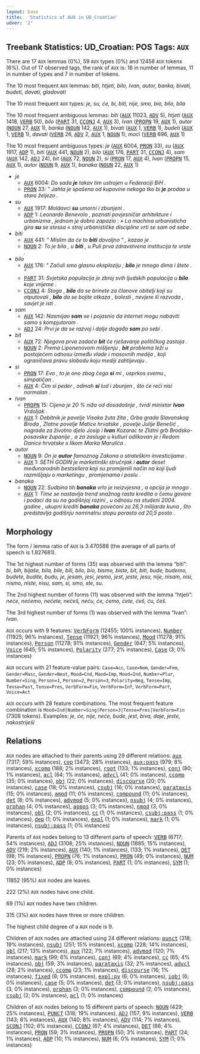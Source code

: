 ```yaml
---
layout: base
title:  'Statistics of AUX in UD_Croatian'
udver: '2'
---
```


## Treebank Statistics: UD_Croatian: POS Tags: `AUX`

There are 17 `AUX` lemmas (0%), 59 `AUX` types (0%) and 12458 `AUX` tokens (6%).
Out of 17 observed tags, the rank of `AUX` is: 16 in number of lemmas, 11 in number of types and 7 in number of tokens.

The 10 most frequent `AUX` lemmas: <em>biti, htjeti, bilo, Ivan, autor, banka, bivati, budeti, davati, gladovati</em>

The 10 most frequent `AUX` types:  <em>je, su, će, bi, biti, nije, smo, bio, bilo, bila</em>

The 10 most frequent ambiguous lemmas: <em>biti</em> (<tt><a href="hr-pos-AUX.html">AUX</a></tt> 11023, <tt><a href="hr-pos-ADV.html">ADV</a></tt> 5), <em>htjeti</em> (<tt><a href="hr-pos-AUX.html">AUX</a></tt> 1418, <tt><a href="hr-pos-VERB.html">VERB</a></tt> 50), <em>bilo</em> (<tt><a href="hr-pos-PART.html">PART</a></tt> 31, <tt><a href="hr-pos-CCONJ.html">CCONJ</a></tt> 4, <tt><a href="hr-pos-AUX.html">AUX</a></tt> 3), <em>Ivan</em> (<tt><a href="hr-pos-PROPN.html">PROPN</a></tt> 19, <tt><a href="hr-pos-AUX.html">AUX</a></tt> 1), <em>autor</em> (<tt><a href="hr-pos-NOUN.html">NOUN</a></tt> 27, <tt><a href="hr-pos-AUX.html">AUX</a></tt> 1), <em>banka</em> (<tt><a href="hr-pos-NOUN.html">NOUN</a></tt> 142, <tt><a href="hr-pos-AUX.html">AUX</a></tt> 1), <em>bivati</em> (<tt><a href="hr-pos-AUX.html">AUX</a></tt> 1, <tt><a href="hr-pos-VERB.html">VERB</a></tt> 1), <em>budeti</em> (<tt><a href="hr-pos-AUX.html">AUX</a></tt> 1, <tt><a href="hr-pos-VERB.html">VERB</a></tt> 1), <em>davati</em> (<tt><a href="hr-pos-VERB.html">VERB</a></tt> 26, <tt><a href="hr-pos-ADV.html">ADV</a></tt> 2, <tt><a href="hr-pos-AUX.html">AUX</a></tt> 1, <tt><a href="hr-pos-NOUN.html">NOUN</a></tt> 1), <em>moći</em> (<tt><a href="hr-pos-VERB.html">VERB</a></tt> 696, <tt><a href="hr-pos-AUX.html">AUX</a></tt> 1)

The 10 most frequent ambiguous types:  <em>je</em> (<tt><a href="hr-pos-AUX.html">AUX</a></tt> 6004, <tt><a href="hr-pos-PRON.html">PRON</a></tt> 33), <em>su</em> (<tt><a href="hr-pos-AUX.html">AUX</a></tt> 1917, <tt><a href="hr-pos-ADP.html">ADP</a></tt> 1), <em>biti</em> (<tt><a href="hr-pos-AUX.html">AUX</a></tt> 441, <tt><a href="hr-pos-NOUN.html">NOUN</a></tt> 2), <em>bilo</em> (<tt><a href="hr-pos-AUX.html">AUX</a></tt> 176, <tt><a href="hr-pos-PART.html">PART</a></tt> 31, <tt><a href="hr-pos-CCONJ.html">CCONJ</a></tt> 4), <em>sam</em> (<tt><a href="hr-pos-AUX.html">AUX</a></tt> 142, <tt><a href="hr-pos-ADJ.html">ADJ</a></tt> 24), <em>bit</em> (<tt><a href="hr-pos-AUX.html">AUX</a></tt> 72, <tt><a href="hr-pos-NOUN.html">NOUN</a></tt> 2), <em>si</em> (<tt><a href="hr-pos-PRON.html">PRON</a></tt> 17, <tt><a href="hr-pos-AUX.html">AUX</a></tt> 4), <em>Ivan</em> (<tt><a href="hr-pos-PROPN.html">PROPN</a></tt> 15, <tt><a href="hr-pos-AUX.html">AUX</a></tt> 1), <em>autor</em> (<tt><a href="hr-pos-NOUN.html">NOUN</a></tt> 9, <tt><a href="hr-pos-AUX.html">AUX</a></tt> 1), <em>banaka</em> (<tt><a href="hr-pos-NOUN.html">NOUN</a></tt> 22, <tt><a href="hr-pos-AUX.html">AUX</a></tt> 1)


* <em>je</em>
  * <tt><a href="hr-pos-AUX.html">AUX</a></tt> 6004: <em>Do sada <b>je</b> takav tim ustrojen u Federaciji BiH .</em>
  * <tt><a href="hr-pos-PRON.html">PRON</a></tt> 33: <em>" Jahta je spašena od kupovine nekoga tko bi <b>je</b> prodao u staro željezo .</em>
* <em>su</em>
  * <tt><a href="hr-pos-AUX.html">AUX</a></tt> 1917: <em>Moldavci <b>su</b> umorni i zbunjeni .</em>
  * <tt><a href="hr-pos-ADP.html">ADP</a></tt> 1: <em>Leonardo Benevolo , poznati povjesničar arhitekture i urbanizma , jednom je dobro zapazio : » La machina urbanisticha gira <b>su</b> se stessa « stroj urbanističke discipline vrti se sam od sebe .</em>
* <em>biti</em>
  * <tt><a href="hr-pos-AUX.html">AUX</a></tt> 441: <em>" Mislim da će to <b>biti</b> dovoljno " , kazao je .</em>
  * <tt><a href="hr-pos-NOUN.html">NOUN</a></tt> 2: <em>To je bila , u <b>biti</b> , u Puli prva zdravstvena institucija te vrste .</em>
* <em>bilo</em>
  * <tt><a href="hr-pos-AUX.html">AUX</a></tt> 176: <em>" Začuli smo glasnu eksploziju ; <b>bilo</b> je mnogo dima i štete . "</em>
  * <tt><a href="hr-pos-PART.html">PART</a></tt> 31: <em>Svjetska populacija je zbroj svih ljudskih populacija u <b>bilo</b> koje vrijeme .</em>
  * <tt><a href="hr-pos-CCONJ.html">CCONJ</a></tt> 4: <em>Stoga , <b>bilo</b> da se brinete za članove obitelji koji su otputovali , <b>bilo</b> da se bojite otkaza , bolesti , nevjere ili razvoda , savjet je isti .</em>
* <em>sam</em>
  * <tt><a href="hr-pos-AUX.html">AUX</a></tt> 142: <em>Nasmijao <b>sam</b> se i pojasnio da internet mogu nabaviti samo s kompjutorom .</em>
  * <tt><a href="hr-pos-ADJ.html">ADJ</a></tt> 24: <em>Prvi je da se razvoj i dalje događa <b>sam</b> po sebi .</em>
* <em>bit</em>
  * <tt><a href="hr-pos-AUX.html">AUX</a></tt> 72: <em>Njegova prva zadaća <b>bit</b> će rješavanje političkog zastoja .</em>
  * <tt><a href="hr-pos-NOUN.html">NOUN</a></tt> 2: <em>Prema Liponenovom mišljenju , <b>bit</b> problema leži u postojećem odnosu između vlade i masovnih medija , koji ograničava pravu slobodu koju mediji zahtijevaju .</em>
* <em>si</em>
  * <tt><a href="hr-pos-PRON.html">PRON</a></tt> 17: <em>Evo , to je ono zbog čega <b>si</b> mi , usprkos svemu , simpatičan .</em>
  * <tt><a href="hr-pos-AUX.html">AUX</a></tt> 4: <em>Čim si peder , odmah <b>si</b> lud i zbunjen , što će reći nisi normalan .</em>
* <em>Ivan</em>
  * <tt><a href="hr-pos-PROPN.html">PROPN</a></tt> 15: <em>Cijena je 20 % niža od dosadašnje , tvrdi ministar <b>Ivan</b> Vrdoljak .</em>
  * <tt><a href="hr-pos-AUX.html">AUX</a></tt> 1: <em>Dobitnik je povelje Visoka žuta žita , Grba grada Slavonskog Broda , Zlatne povelje Matice hrvatske , povelje Julije Benešić , nagrada za životno djelo Josip i <b>Ivan</b> Kozarac te Zlatni grb Brodsko-posavske županije , a za zasluge u kulturi odlikovan je i Redom Danice hrvatske s likom Marka Marulića .</em>
* <em>autor</em>
  * <tt><a href="hr-pos-NOUN.html">NOUN</a></tt> 9: <em>On je <b>autor</b> famoznog Zakona o strateškim investicijama .</em>
  * <tt><a href="hr-pos-AUX.html">AUX</a></tt> 1: <em>SETH GODIN je marketinški stručnjak i <b>autor</b> deset međunarodnih bestsellera koji su promijenili način na koji ljudi razmišljaju o marketingu , promjenama i poslu .</em>
* <em>banaka</em>
  * <tt><a href="hr-pos-NOUN.html">NOUN</a></tt> 22: <em>Sudbina tih <b>banaka</b> vrlo je neizvjesna , a opcija je mnogo .</em>
  * <tt><a href="hr-pos-AUX.html">AUX</a></tt> 1: <em>Time se nastavlja trend snažnog rasta kredita o čemu govore i podaci da su na godišnjoj razini , u odnosu na studeni 2004. godine , ukupni krediti <b>banaka</b> povećani za 26,3 milijarde kuna , što predstavlja godišnju nominalnu stopu porasta od 20,5 posto .</em>

## Morphology

The form / lemma ratio of `AUX` is 3.470588 (the average of all parts of speech is 1.827681).

The 1st highest number of forms (35) was observed with the lemma “biti”: <em>bi, bih, bijaše, bila, bile, bili, bilo, bio, bismo, biste, bit, biti, bude, budemo, budete, budite, budu, je, jesam, jesi, jesmo, jest, jeste, jesu, nije, nisam, nisi, nismo, niste, nisu, sam, si, smo, ste, su</em>.

The 2nd highest number of forms (11) was observed with the lemma “htjeti”: <em>neće, nećemo, nećete, nećeš, neću, će, ćemo, ćete, ćeš, ću, češ</em>.

The 3rd highest number of forms (1) was observed with the lemma “Ivan”: <em>Ivan</em>.

`AUX` occurs with 9 features: <tt><a href="hr-feat-VerbForm.html">VerbForm</a></tt> (12455; 100% instances), <tt><a href="hr-feat-Number.html">Number</a></tt> (11925; 96% instances), <tt><a href="hr-feat-Tense.html">Tense</a></tt> (11921; 96% instances), <tt><a href="hr-feat-Mood.html">Mood</a></tt> (11278; 91% instances), <tt><a href="hr-feat-Person.html">Person</a></tt> (11278; 91% instances), <tt><a href="hr-feat-Gender.html">Gender</a></tt> (647; 5% instances), <tt><a href="hr-feat-Voice.html">Voice</a></tt> (645; 5% instances), <tt><a href="hr-feat-Polarity.html">Polarity</a></tt> (277; 2% instances), <tt><a href="hr-feat-Case.html">Case</a></tt> (3; 0% instances)

`AUX` occurs with 21 feature-value pairs: `Case=Acc`, `Case=Nom`, `Gender=Fem`, `Gender=Masc`, `Gender=Neut`, `Mood=Cnd`, `Mood=Imp`, `Mood=Ind`, `Number=Plur`, `Number=Sing`, `Person=1`, `Person=2`, `Person=3`, `Polarity=Neg`, `Tense=Imp`, `Tense=Past`, `Tense=Pres`, `VerbForm=Fin`, `VerbForm=Inf`, `VerbForm=Part`, `Voice=Act`

`AUX` occurs with 28 feature combinations.
The most frequent feature combination is `Mood=Ind|Number=Sing|Person=3|Tense=Pres|VerbForm=Fin` (7308 tokens).
Examples: <em>je, će, nije, neće, bude, jest, biva, daje, jeste, nakostriješi</em>


## Relations

`AUX` nodes are attached to their parents using 29 different relations: <tt><a href="hr-dep-aux.html">aux</a></tt> (7317; 59% instances), <tt><a href="hr-dep-cop.html">cop</a></tt> (3473; 28% instances), <tt><a href="hr-dep-aux-pass.html">aux:pass</a></tt> (979; 8% instances), <tt><a href="hr-dep-xcomp.html">xcomp</a></tt> (188; 2% instances), <tt><a href="hr-dep-root.html">root</a></tt> (133; 1% instances), <tt><a href="hr-dep-conj.html">conj</a></tt> (80; 1% instances), <tt><a href="hr-dep-acl.html">acl</a></tt> (64; 1% instances), <tt><a href="hr-dep-advcl.html">advcl</a></tt> (41; 0% instances), <tt><a href="hr-dep-ccomp.html">ccomp</a></tt> (35; 0% instances), <tt><a href="hr-dep-obj.html">obj</a></tt> (22; 0% instances), <tt><a href="hr-dep-discourse.html">discourse</a></tt> (20; 0% instances), <tt><a href="hr-dep-case.html">case</a></tt> (18; 0% instances), <tt><a href="hr-dep-csubj.html">csubj</a></tt> (16; 0% instances), <tt><a href="hr-dep-parataxis.html">parataxis</a></tt> (15; 0% instances), <tt><a href="hr-dep-amod.html">amod</a></tt> (11; 0% instances), <tt><a href="hr-dep-compound.html">compound</a></tt> (11; 0% instances), <tt><a href="hr-dep-det.html">det</a></tt> (8; 0% instances), <tt><a href="hr-dep-advmod.html">advmod</a></tt> (5; 0% instances), <tt><a href="hr-dep-nsubj.html">nsubj</a></tt> (4; 0% instances), <tt><a href="hr-dep-orphan.html">orphan</a></tt> (4; 0% instances), <tt><a href="hr-dep-appos.html">appos</a></tt> (3; 0% instances), <tt><a href="hr-dep-nmod.html">nmod</a></tt> (3; 0% instances), <tt><a href="hr-dep-obl.html">obl</a></tt> (2; 0% instances), <tt><a href="hr-dep-cc.html">cc</a></tt> (1; 0% instances), <tt><a href="hr-dep-csubj-pass.html">csubj:pass</a></tt> (1; 0% instances), <tt><a href="hr-dep-dep.html">dep</a></tt> (1; 0% instances), <tt><a href="hr-dep-expl.html">expl</a></tt> (1; 0% instances), <tt><a href="hr-dep-mark.html">mark</a></tt> (1; 0% instances), <tt><a href="hr-dep-nsubj-pass.html">nsubj:pass</a></tt> (1; 0% instances)

Parents of `AUX` nodes belong to 13 different parts of speech: <tt><a href="hr-pos-VERB.html">VERB</a></tt> (6717; 54% instances), <tt><a href="hr-pos-ADJ.html">ADJ</a></tt> (3108; 25% instances), <tt><a href="hr-pos-NOUN.html">NOUN</a></tt> (1885; 15% instances), <tt><a href="hr-pos-ADV.html">ADV</a></tt> (219; 2% instances), <tt><a href="hr-pos-AUX.html">AUX</a></tt> (140; 1% instances),  (133; 1% instances), <tt><a href="hr-pos-DET.html">DET</a></tt> (98; 1% instances), <tt><a href="hr-pos-PROPN.html">PROPN</a></tt> (76; 1% instances), <tt><a href="hr-pos-PRON.html">PRON</a></tt> (49; 0% instances), <tt><a href="hr-pos-NUM.html">NUM</a></tt> (23; 0% instances), <tt><a href="hr-pos-ADP.html">ADP</a></tt> (8; 0% instances), <tt><a href="hr-pos-PART.html">PART</a></tt> (1; 0% instances), <tt><a href="hr-pos-SYM.html">SYM</a></tt> (1; 0% instances)

11852 (95%) `AUX` nodes are leaves.

222 (2%) `AUX` nodes have one child.

69 (1%) `AUX` nodes have two children.

315 (3%) `AUX` nodes have three or more children.

The highest child degree of a `AUX` node is 9.

Children of `AUX` nodes are attached using 24 different relations: <tt><a href="hr-dep-punct.html">punct</a></tt> (318; 19% instances), <tt><a href="hr-dep-nsubj.html">nsubj</a></tt> (251; 15% instances), <tt><a href="hr-dep-xcomp.html">xcomp</a></tt> (228; 14% instances), <tt><a href="hr-dep-obl.html">obl</a></tt> (217; 13% instances), <tt><a href="hr-dep-aux.html">aux</a></tt> (122; 7% instances), <tt><a href="hr-dep-advmod.html">advmod</a></tt> (120; 7% instances), <tt><a href="hr-dep-mark.html">mark</a></tt> (99; 6% instances), <tt><a href="hr-dep-conj.html">conj</a></tt> (69; 4% instances), <tt><a href="hr-dep-cc.html">cc</a></tt> (65; 4% instances), <tt><a href="hr-dep-obj.html">obj</a></tt> (59; 3% instances), <tt><a href="hr-dep-parataxis.html">parataxis</a></tt> (32; 2% instances), <tt><a href="hr-dep-advcl.html">advcl</a></tt> (28; 2% instances), <tt><a href="hr-dep-ccomp.html">ccomp</a></tt> (23; 1% instances), <tt><a href="hr-dep-discourse.html">discourse</a></tt> (16; 1% instances), <tt><a href="hr-dep-fixed.html">fixed</a></tt> (8; 0% instances), <tt><a href="hr-dep-expl-pv.html">expl:pv</a></tt> (6; 0% instances), <tt><a href="hr-dep-iobj.html">iobj</a></tt> (6; 0% instances), <tt><a href="hr-dep-case.html">case</a></tt> (5; 0% instances), <tt><a href="hr-dep-det.html">det</a></tt> (3; 0% instances), <tt><a href="hr-dep-nsubj-pass.html">nsubj:pass</a></tt> (3; 0% instances), <tt><a href="hr-dep-orphan.html">orphan</a></tt> (3; 0% instances), <tt><a href="hr-dep-compound.html">compound</a></tt> (2; 0% instances), <tt><a href="hr-dep-csubj.html">csubj</a></tt> (2; 0% instances), <tt><a href="hr-dep-acl.html">acl</a></tt> (1; 0% instances)

Children of `AUX` nodes belong to 15 different parts of speech: <tt><a href="hr-pos-NOUN.html">NOUN</a></tt> (429; 25% instances), <tt><a href="hr-pos-PUNCT.html">PUNCT</a></tt> (318; 19% instances), <tt><a href="hr-pos-ADJ.html">ADJ</a></tt> (157; 9% instances), <tt><a href="hr-pos-VERB.html">VERB</a></tt> (143; 8% instances), <tt><a href="hr-pos-AUX.html">AUX</a></tt> (140; 8% instances), <tt><a href="hr-pos-ADV.html">ADV</a></tt> (114; 7% instances), <tt><a href="hr-pos-SCONJ.html">SCONJ</a></tt> (102; 6% instances), <tt><a href="hr-pos-CCONJ.html">CCONJ</a></tt> (67; 4% instances), <tt><a href="hr-pos-DET.html">DET</a></tt> (66; 4% instances), <tt><a href="hr-pos-PRON.html">PRON</a></tt> (59; 3% instances), <tt><a href="hr-pos-PROPN.html">PROPN</a></tt> (50; 3% instances), <tt><a href="hr-pos-PART.html">PART</a></tt> (24; 1% instances), <tt><a href="hr-pos-ADP.html">ADP</a></tt> (10; 1% instances), <tt><a href="hr-pos-NUM.html">NUM</a></tt> (6; 0% instances), <tt><a href="hr-pos-SYM.html">SYM</a></tt> (1; 0% instances)

